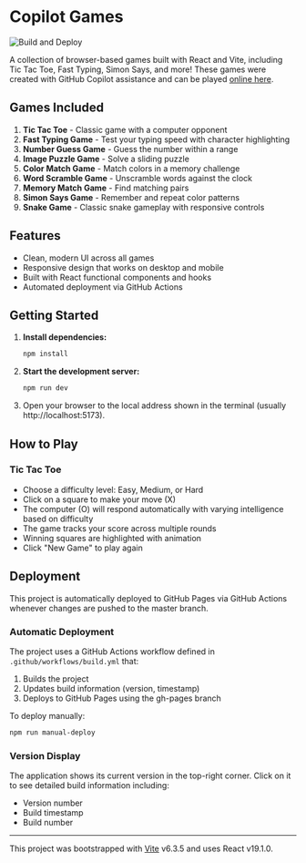 # Copilot Games

![Build and Deploy](https://github.com/kgptapps/gptgames/actions/workflows/build.yml/badge.svg)

A collection of browser-based games built with React and Vite, including Tic Tac Toe, Fast Typing, Simon Says, and more! These games were created with GitHub Copilot assistance and can be played [online here](https://kgptapps.github.io/gptgames/?v=0.1.0).

## Games Included

1. **Tic Tac Toe** - Classic game with a computer opponent
2. **Fast Typing Game** - Test your typing speed with character highlighting
3. **Number Guess Game** - Guess the number within a range
4. **Image Puzzle Game** - Solve a sliding puzzle
5. **Color Match Game** - Match colors in a memory challenge
6. **Word Scramble Game** - Unscramble words against the clock
7. **Memory Match Game** - Find matching pairs
8. **Simon Says Game** - Remember and repeat color patterns
9. **Snake Game** - Classic snake gameplay with responsive controls

## Features
- Clean, modern UI across all games
- Responsive design that works on desktop and mobile
- Built with React functional components and hooks
- Automated deployment via GitHub Actions

## Getting Started

1. **Install dependencies:**
   ```bash
   npm install
   ```
2. **Start the development server:**
   ```bash
   npm run dev
   ```
3. Open your browser to the local address shown in the terminal (usually http://localhost:5173).

## How to Play

### Tic Tac Toe
- Choose a difficulty level: Easy, Medium, or Hard
- Click on a square to make your move (X)
- The computer (O) will respond automatically with varying intelligence based on difficulty
- The game tracks your score across multiple rounds
- Winning squares are highlighted with animation
- Click "New Game" to play again

## Deployment

This project is automatically deployed to GitHub Pages via GitHub Actions whenever changes are pushed to the master branch.

### Automatic Deployment
The project uses a GitHub Actions workflow defined in `.github/workflows/build.yml` that:
1. Builds the project
2. Updates build information (version, timestamp)
3. Deploys to GitHub Pages using the gh-pages branch

To deploy manually:
```bash
npm run manual-deploy
```

### Version Display
The application shows its current version in the top-right corner. Click on it to see detailed build information including:
- Version number
- Build timestamp
- Build number

---

This project was bootstrapped with [Vite](https://vitejs.dev/) v6.3.5 and uses React v19.1.0.

